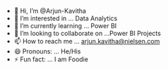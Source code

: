 - 👋 Hi, I’m @Arjun-Kavitha
- 👀 I’m interested in ... Data Analytics
- 🌱 I’m currently learning ... Power BI
- 💞️ I’m looking to collaborate on ...Power BI Projects
- 📫 How to reach me ... arjun.kavitha@nielsen.com
- 😄 Pronouns: ... He/His
- ⚡ Fun fact: ... I am Foodie

<!---
Arjun-Kavitha/Arjun-Kavitha is a ✨ special ✨ repository because its `README.md` (this file) appears on your GitHub profile.
You can click the Preview link to take a look at your changes.
--->

